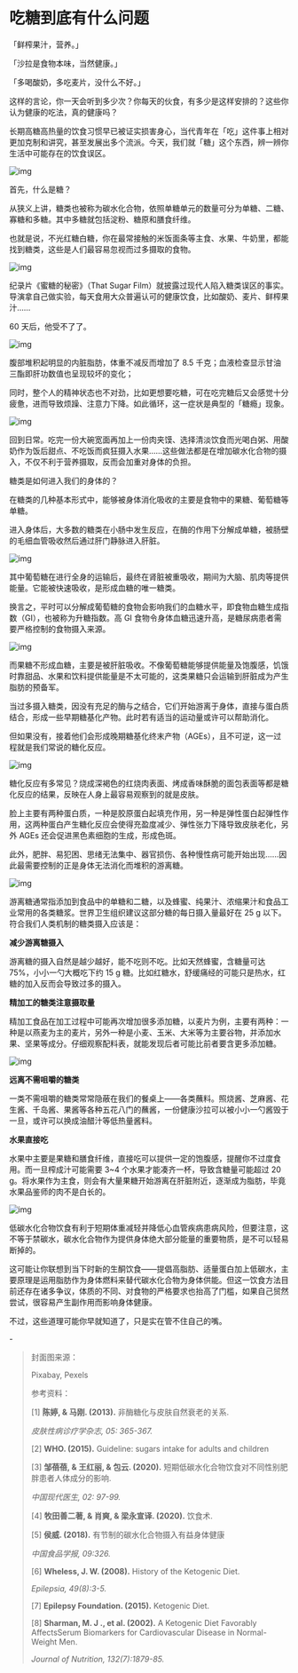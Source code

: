 # 吃糖到底有什么问题

「鲜榨果汁，营养。」

「沙拉是食物本味，当然健康。」

「多喝酸奶，多吃麦片，没什么不好。」



这样的言论，你一天会听到多少次？你每天的伙食，有多少是这样安排的？这些你认为健康的吃法，真的健康吗？



长期高糖高热量的饮食习惯早已被证实损害身心，当代青年在「吃」这件事上相对更加克制和讲究，甚至发展出多个流派。今天，我们就「糖」这个东西，辨一辨你生活中可能存在的饮食误区。



![img](https://mmbiz.qpic.cn/mmbiz_gif/SlOqFKqEO4GFBnrOXcTGib3E403WgQQvDhbI9ice6SJDzpu2DZhuBxR4pBBjo92Szx0k9SoTTrba36eiccjZ3K7lQ/640?wx_fmt=gif)



首先，什么是糖？



从狭义上讲，糖类也被称为碳水化合物，依照单糖单元的数量可分为单糖、二糖、寡糖和多糖。其中多糖就包括淀粉、糖原和膳食纤维。



也就是说，不光红糖白糖，你在最常接触的米饭面条等主食、水果、牛奶里，都能找到糖类，这些是人们最容易忽视而过多摄取的食物。



![img](https://mmbiz.qpic.cn/mmbiz_png/SlOqFKqEO4GFBnrOXcTGib3E403WgQQvD5yWol1xcWibHj9302PLUoPQm9vXdmWcwaWvSYt9JcUeSWIlvI90N7rA/640?wx_fmt=png)



纪录片《蜜糖的秘密》（That Sugar Film）就披露过现代人陷入糖类误区的事实。导演拿自己做实验，每天食用大众普遍认可的健康饮食，比如酸奶、麦片、鲜榨果汁……



60 天后，他受不了了。



![img](https://mmbiz.qpic.cn/mmbiz_gif/SlOqFKqEO4GFBnrOXcTGib3E403WgQQvDfUmkf36R93m6b7RFGywJb502QXiaepib4hzvIkYAHnLEpw9YVXOYibtMQ/640?wx_fmt=gif)



腹部堆积起明显的内脏脂肪，体重不减反而增加了 8.5 千克；血液检查显示甘油三酯即肝功数值也呈现较坏的变化；



同时，整个人的精神状态也不对劲，比如更想要吃糖，可在吃完糖后又会感觉十分疲惫，进而导致烦躁、注意力下降。如此循环，这一症状是典型的「糖瘾」现象。



![img](https://mmbiz.qpic.cn/mmbiz_gif/SlOqFKqEO4GFBnrOXcTGib3E403WgQQvDvicLPc0Xd5tbFX71Do1zM4aPGIElOB3pf6KgiavwcwmPJiavvNePp0KVw/640?wx_fmt=gif)



回到日常。吃完一份大碗宽面再加上一份肉夹馍、选择清淡饮食而光喝白粥、用酸奶作为饭后甜点、不吃饭而疯狂摄入水果……这些做法都是在增加碳水化合物的摄入，不仅不利于营养摄取，反而会加重对身体的负担。



糖类是如何进入我们的身体的？



在糖类的几种基本形式中，能够被身体消化吸收的主要是食物中的果糖、葡萄糖等单糖。



进入身体后，大多数的糖类在小肠中发生反应，在酶的作用下分解成单糖，被肠壁的毛细血管吸收然后通过肝门静脉进入肝脏。



![img](https://mmbiz.qpic.cn/mmbiz_png/SlOqFKqEO4GFBnrOXcTGib3E403WgQQvDyRL8w0QgUBiaXXu0Oapbqd0sibulP1YbalW4SGkZdtI9iaZFSOzbECyRA/640?wx_fmt=png)



其中葡萄糖在进行全身的运输后，最终在肾脏被重吸收，期间为大脑、肌肉等提供能量。它能被快速吸收，是形成血糖的唯一糖类。



换言之，平时可以分解成葡萄糖的食物会影响我们的血糖水平，即食物血糖生成指数（GI），也被称为升糖指数。高 GI 食物令身体血糖迅速升高，是糖尿病患者需要严格控制的食物摄入来源。



![img](https://mmbiz.qpic.cn/mmbiz_png/SlOqFKqEO4GFBnrOXcTGib3E403WgQQvD9lzl45IaDfiaONZuW5K6cxOjzFEwGCQcEeR4vKWhnaud1jyQsWibQuvw/640?wx_fmt=png)



而果糖不形成血糖，主要是被肝脏吸收。不像葡萄糖能够提供能量及饱腹感，饥饿时靠甜品、水果和饮料提供能量是不太可能的，这类果糖只会运输到肝脏成为产生脂肪的预备军。



当过多摄入糖类，因没有充足的酶与之结合，它们开始游离于身体，直接与蛋白质结合，形成一些早期糖基化产物。此时若有适当的运动量或许可以帮助消化。



但如果没有，接着他们会形成晚期糖基化终末产物（AGEs），且不可逆，这一过程就是我们常说的糖化反应。



![img](https://mmbiz.qpic.cn/mmbiz_png/SlOqFKqEO4GFBnrOXcTGib3E403WgQQvDg1RjiczsrRNh36OcpQ43hicJegAwmu3iax57ABYKmqiaIicocRiaEaBoXvpQ/640?wx_fmt=png)



糖化反应有多常见？烧成深褐色的红烧肉表面、烤成香味酥脆的面包表面等都是糖化反应的结果，反映在人身上最容易观察到的就是皮肤。



脸上主要有两种蛋白质，一种是胶原蛋白起填充作用，另一种是弹性蛋白起弹性作用，这两种蛋白产生糖化反应会使得充盈度减少、弹性张力下降导致皮肤老化，另外 AGEs 还会促进黑色素细胞的生成，形成色斑。



此外，肥胖、易犯困、思绪无法集中、器官损伤、各种慢性病可能开始出现......因此最需要控制的正是身体无法消化而堆积的游离糖。



![img](https://mmbiz.qpic.cn/mmbiz_png/SlOqFKqEO4GFBnrOXcTGib3E403WgQQvDW08SGHAI2iapNy0zW4drE1HKqb1Odiar9jNwb7bLQemSqcliagRSF18Tg/640?wx_fmt=png)



游离糖通常指添加到食品中的单糖和二糖，以及蜂蜜、纯果汁、浓缩果汁和食品工业常用的各类糖浆。世界卫生组织建议这部分糖的每日摄入量最好在 25 g 以下。符合我们人类机制的糖类摄入应该是：



**减少游离糖摄入**



游离糖的摄入自然是越少越好，能不吃则不吃。比如天然蜂蜜，含糖量可达 75%，小小一勺大概吃下约 15 g 糖。比如红糖水，舒缓痛经的可能只是热水，红糖的加入反而会导致过多的摄入。



**精加工的糖类注意摄取量**



精加工食品在加工过程中可能再次增加很多添加糖，以麦片为例，主要有两种：一种是以燕麦为主的麦片，另外一种是小麦、玉米、大米等为主要谷物，并添加水果、坚果等成分。仔细观察配料表，就能发现后者可能比前者要含更多添加糖。



![img](https://mmbiz.qpic.cn/mmbiz_png/SlOqFKqEO4GFBnrOXcTGib3E403WgQQvD08NgWtoyVE3o5ypezXUSGHmUicic2jScwXMt3uDVMRR94U6CJnQnrkMA/640?wx_fmt=png)



**远离不需咀嚼的糖类**



一类不需咀嚼的糖类常常隐蔽在我们的餐桌上——各类蘸料。照烧酱、芝麻酱、花生酱、千岛酱、果酱等各种五花八门的蘸酱，一份健康沙拉可以被小小一勺酱毁于一旦，或许可以换成油醋汁等低热量酱料。



**水果直接吃**



水果中主要是果糖和膳食纤维，直接吃可以提供一定的饱腹感，提醒你不过度食用。而一旦榨成汁可能需要 3~4 个水果才能凑齐一杯，导致含糖量可能超过 20 g。将水果作为主食，则会有大量果糖开始游离在肝脏附近，逐渐成为脂肪，毕竟水果品鉴师的肉不是白长的。



![img](https://mmbiz.qpic.cn/mmbiz_gif/SlOqFKqEO4GFBnrOXcTGib3E403WgQQvDplRMf2maI2Pp4l4qTqvavR6vzI5Qibon4BmqSXy45d5VKwxzDOicdzVg/640?wx_fmt=gif)



低碳水化合物饮食有利于短期体重减轻并降低心血管疾病患病风险，但要注意，这不等于禁碳水，碳水化合物作为提供身体绝大部分能量的重要物质，是不可以轻易断掉的。



这可能让你联想到当下时新的生酮饮食——提倡高脂肪、适量蛋白加上低碳水，主要原理是运用脂肪作为身体燃料来替代碳水化合物为身体供能。但这一饮食方法目前还存在诸多争议，体质的不同、对食物的严格要求也抬高了门槛，如果自己贸然尝试，很容易产生副作用而影响身体健康。



不过，这些道理可能你早就知道了，只是实在管不住自己的嘴。





\-

> 封面图来源：
>
> Pixabay, Pexels
>
> 
>
> 参考资料：
>
> [1] **陈婷, & 马刚. (2013).** 非酶糖化与皮肤自然衰老的关系.
>
> *皮肤性病诊疗学杂志, 05: 365-367.*
>
> 
>
> [2] **WHO. (2015).** Guideline: sugars intake for adults and children
>
> 
>
> [3] **邹蓓蓓, & 王红丽, & 包云. (2020).** 短期低碳水化合物饮食对不同性别肥胖患者人体成分的影响.
>
> *中国现代医生, 02: 97-99.*
>
> 
>
> [4] **牧田善二著, & 肖爽, & 梁永宣译. (2020).** 饮食术.
>
> 
>
> [5] **侯威. (2018).** 有节制的碳水化合物摄入有益身体健康
>
> *中国食品学报, 09:326.*
>
> 
>
> [6] **Wheless, J. W. (2008).** History of the Ketogenic Diet.
>
> *Epilepsia, 49(8):3-5.*
>
> 
>
> [7] **Epilepsy Foundation. (2015).** Ketogenic Diet.
>
> 
>
> [8] **Sharman, M. J ., et al. (2002).** A Ketogenic Diet Favorably AffectsSerum Biomarkers for Cardiovascular Disease in Normal-Weight Men.
>
> *Journal of Nutrition, 132(7):1879-85.*
